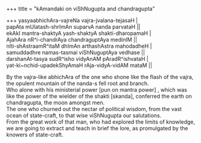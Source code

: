 +++
title = "kAmandaki on viShNugupta and chandragupta"

+++
yasyaabhichAra-vajreNa vajra-jvalana-tejasaH |  
papAta mUlatash-shrImAn suparvA nanda parvataH ||  
ekAkI mantra-shaktyA yash-shaktyA shakti-dharopamaH |  
AjahAra nR^i-chandrAya chandraguptAya medinIM ||  
nIti-shAstraamR^itaM dhImAn arthashAstra mahodadheH |  
samuddadhre namas-tasmai viShNuguptAya vedhase ||  
darshanAt-tasya sudR^isho vidyAnAM pAradR^ishvataH |  
yat-ki\~nchid-upadekShyAmaH rAja-vidyA-vidAM mataM ||

By the vajra-like abhichAra of the one who shone like the flash of the
vajra, the opulent mountain of the nanda-s fell root and branch.  
Who alone with his ministerial power \[pun on mantra power\] , which was
like the power of the wielder of the shakti \[skanda\], conferred the
earth on chandragupta, the moon amongst men.  
The one who churned out the nectar of political wisdom, from the vast
ocean of state-craft, to that wise viShNugupta our salutations.  
From the great work of that man, who had explored the limits of
knowledge, we are going to extract and teach in brief the lore, as
promulgated by the knowers of state-craft.
